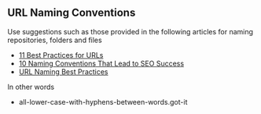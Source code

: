 ﻿## URL Naming Conventions

Use suggestions such as those provided in the following articles for naming repositories, folders and files

* [11 Best Practices for URLs]( https://moz.com/blog/11-best-practices-for-urls )
* [10 Naming Conventions That Lead to SEO Success]( https://blogs.adobe.com/digitalmarketing/search-marketing/10-naming-conventions-lead-seo-success/ )
* [URL Naming Best Practices]( https://www.searchenginejournal.com/url-naming-best-practices/46740/ )

In other words

* all-lower-case-with-hyphens-between-words.got-it

